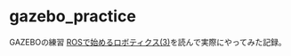 # gazebo_practice
GAZEBOの練習
[ROSで始めるロボティクス(3)](http://bril-tech.blogspot.com/2016/10/ros3.html)を読んで実際にやってみた記録。
